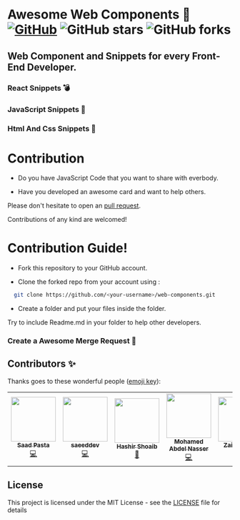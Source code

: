 # Awesome Web Components 🚀 [![GitHub](https://img.shields.io/github/license/saadpasta/awesome-web-components?color=blue)](https://github.com/saadpasta/awesome-web-components/blob/master/LICENSE.md) ![GitHub stars](https://img.shields.io/github/stars/saadpasta/awesome-web-components) ![GitHub forks](https://img.shields.io/github/forks/saadpasta/awesome-web-components)

## Web Component and Snippets for every Front-End Developer.

### React Snippets 💣

### JavaScript Snippets 🎊

### Html And Css Snippets 🎉

# Contribution

- Do you have JavaScript Code that you want to share with everbody.

- Have you developed an awesome card and want to help others.

Please don't hesitate to open an [pull request](https://github.com/saadpasta/web-components/pulls).

Contributions of any kind are welcomed!

# Contribution Guide!

- Fork this repository to your GitHub account.

- Clone the forked repo from your account using :

```bash
  git clone https://github.com/<your-username>/web-components.git
```

- Create a folder and put your files inside the folder.

Try to include Readme.md in your folder to help other developers.

### Create a Awesome Merge Request 🚀

## Contributors ✨

Thanks goes to these wonderful people ([emoji key](https://allcontributors.org/docs/en/emoji-key)):

<!-- ALL-CONTRIBUTORS-LIST:START - Do not remove or modify this section -->
<!-- prettier-ignore-start -->
<!-- markdownlint-disable -->
<table>
  <tr>
    <td align="center"><a href="https://github.com/saadpasta"><img src="https://avatars2.githubusercontent.com/u/23307811?v=4?s=100" width="100px;" alt=""/><br /><sub><b>Saad Pasta</b></sub></a><br /><a href="https://github.com/saadpasta/awesome-web-components/commits?author=saadpasta" title="Code">💻</a></td>
    <td align="center"><a href="http://linkedin.com/in/saeeddev"><img src="https://avatars3.githubusercontent.com/u/17095740?v=4?s=100" width="100px;" alt=""/><br /><sub><b>saeeddev</b></sub></a><br /><a href="https://github.com/saadpasta/awesome-web-components/commits?author=sa-js" title="Code">💻</a></td>
    <td align="center"><a href="https://www.facebook.com/hashir.shoaeb"><img src="https://avatars0.githubusercontent.com/u/35165481?v=4?s=100" width="100px;" alt=""/><br /><sub><b>Hashir Shoaib</b></sub></a><br /><a href="https://github.com/saadpasta/awesome-web-components/commits?author=hashirshoaeb" title="Documentation">📖</a></td>
    <td align="center"><a href="https://www.linkedin.com/in/mohamedsgap/"><img src="https://avatars2.githubusercontent.com/u/30293804?v=4?s=100" width="100px;" alt=""/><br /><sub><b>Mohamed Abdel Nasser</b></sub></a><br /><a href="https://github.com/saadpasta/awesome-web-components/commits?author=mohamedsgap" title="Code">💻</a></td>
    <td align="center"><a href="https://github.com/zaidakhterr"><img src="https://avatars1.githubusercontent.com/u/51528814?v=4?s=100" width="100px;" alt=""/><br /><sub><b>Zaid Akhter</b></sub></a><br /><a href="https://github.com/saadpasta/awesome-web-components/commits?author=zaidakhterr" title="Code">💻</a></td>
    <td align="center"><a href="https://hanzla.now.sh"><img src="https://avatars.githubusercontent.com/u/59178380?v=4?s=100" width="100px;" alt=""/><br /><sub><b>Hanzla</b></sub></a><br /><a href="https://github.com/saadpasta/awesome-web-components/commits?author=1hanzla100" title="Code">💻</a></td>
  </tr>
</table>

<!-- markdownlint-restore -->
<!-- prettier-ignore-end -->

<!-- ALL-CONTRIBUTORS-LIST:END -->

## License

This project is licensed under the MIT License - see the [LICENSE](./LICENSE) file for details
